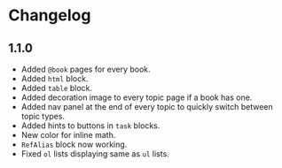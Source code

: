 # Changelog

## 1.1.0

* Added `@book` pages for every book.
* Added `html` block.
* Added `table` block.
* Added decoration image to every topic page if a book has one.
* Added nav panel at the end of every topic to quickly switch between topic types.
* Added hints to buttons in `task` blocks.
* New color for inline math.
* `RefAlias` block now working.
* Fixed `ol` lists displaying same as `ul` lists.